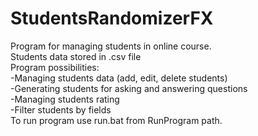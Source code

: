 # StudentsRandomizerFX
Program for managing students in online course.<br>
Students data stored in .csv file<br>
Program possibilities:<br>
-Managing students data (add, edit, delete students)<br>
-Generating students for asking and answering questions<br>
-Managing students rating <br>
-Filter students by fields<br>
To run program use run.bat from RunProgram path.<br>
